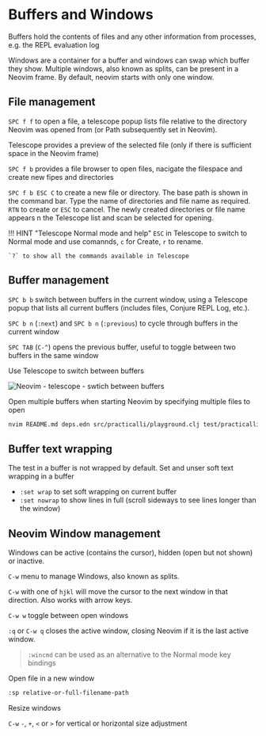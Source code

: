 # Buffers and Windows

Buffers hold the contents of files and any other information from processes, e.g. the REPL evaluation log

Windows are a container for a buffer and windows can swap which buffer they show.  Multiple windows, also known as splits, can be present in a Neovim frame.  By default, neovim starts with only one window.

## File management

`SPC f f` to open a file, a telescope popup lists file relative to the directory Neovim was opened from (or Path subsequently set in Neovim).

Telescope provides a preview of the selected file (only if there is sufficient space in the Neovim frame)

`SPC f b` provides a file browser to open files, nacigate the filespace and create new fipes and directories

`SPC f b ESC C` to create a new file or directory. The base path is shown in the command bar.  Type the name of directories and file name as required. `RTN` to create or `ESC` to cancel.  The newly created directories or file name appears n the Telescope list and scan be selected for opening.

!!! HINT "Telescope Normal mode and help"
    `ESC` in Telescope to switch to Normal mode and use comannds, `c` for Create, `r` to rename.

    `?` to show all the commands available in Telescope


## Buffer management

`SPC b b` switch between buffers in the current window, using a Telescope popup that lists all current buffers (includes files, Conjure REPL Log, etc.).

`SPC b n` (`:next`) and `SPC b n` (`:previous`) to cycle through buffers in the current window

`SPC TAB` (`C-^`) opens the previous buffer, useful to toggle between two buffers in the same window

Use Telescope to switch between buffers

![Neovim - telescope - swtich between buffers](https://raw.githubusercontent.com/practicalli/graphic-design/live/neovim/screenshots/neovim-telescope-open-buffer.png)

<!-- TODO: close a buffer (not just its window) -->

Open multiple buffers when starting Neovim by specifying multiple files to open

```bash
nvim README.md deps.edn src/practicalli/playground.clj test/practicalli/playground.clj
```

## Buffer text wrapping

The test in a buffer is not wrapped by default. Set and unser soft text wrapping in a buffer

* `:set wrap` to set soft wrapping on current buffer
* `:set nowrap` to show lines in full (scroll sideways to see lines longer than the window)


## Neovim Window management

Windows can be active (contains the cursor), hidden (open but not shown) or inactive.

`C-w` menu to manage Windows, also known as splits.

`C-w` with one of `hjkl` will move the cursor to the next window in that direction.  Also works with arrow keys.

`C-w w` toggle between open windows

`:q` or `C-w q` closes the active window, closing Neovim if it is the last active window.


> `:wincmd` can be used as an alternative to the Normal mode key bindings


Open file in a new window

```bash
:sp relative-or-full-filename-path
```

Resize windows

`C-w` `-`, `+`, `<` or `>` for vertical or horizontal size adjustment


<!-- ## Alt - Arrow keys -->

<!-- Alt+leftarrow will go one window left, etc. -->

<!-- nmap <silent> <A-Up> :wincmd k<CR> -->
<!-- nmap <silent> <A-Down> :wincmd j<CR> -->
<!-- nmap <silent> <A-Left> :wincmd h<CR> -->
<!-- nmap <silent> <A-Right> :wincmd l<CR> -->
